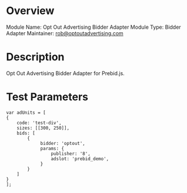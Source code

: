 # Overview
Module Name: Opt Out Advertising Bidder Adapter Module 
Type: Bidder Adapter 
Maintainer: rob@optoutadvertising.com

# Description
Opt Out Advertising Bidder Adapter for Prebid.js.

# Test Parameters
```
var adUnits = [
{
    code: 'test-div',
    sizes: [[300, 250]],
    bids: [
        {
             bidder: 'optout',
             params: {
                 publisher: '8',
                 adslot: 'prebid_demo',
             }
        }
    ]
}
];
```

